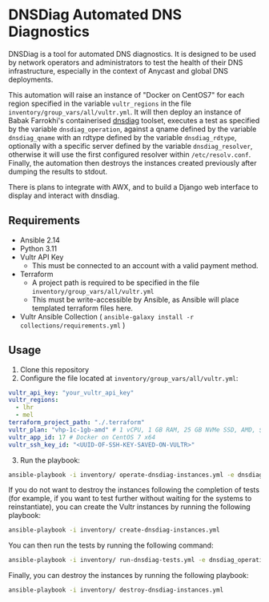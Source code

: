 # DNSDiag Automated DNS Diagnostics

DNSDiag is a tool for automated DNS diagnostics. It is designed to be used by
network operators and administrators to test the health of their DNS infrastructure,
especially in the context of Anycast and global DNS deployments.

This automation will raise an instance of "Docker on CentOS7" for each region specified
in the variable `vultr_regions` in the file `inventory/group_vars/all/vultr.yml`. It will
then deploy an instance of Babak Farrokhi's containerised [dnsdiag](https://dnsdiag.org/)
toolset, executes a test as specified by the variable `dnsdiag_operation`, against a qname
defined by the variable `dnsdiag_qname` with an rdtype defined by the variable `dnsdiag_rdtype`,
optionally with a specific server defined by the variable `dnsdiag_resolver`, otherwise it will
use the first configured resolver within `/etc/resolv.conf`. Finally, the automation
then destroys the instances created previously after dumping the results to stdout. 

There is plans to integrate with AWX, and to build a Django web interface to display and 
interact with dnsdiag. 

## Requirements

* Ansible 2.14
* Python 3.11
* Vultr API Key
    * This must be connected to an account with a valid payment method.
* Terraform
    * A project path is required to be specified in the file `inventory/group_vars/all/vultr.yml`
    * This must be write-accessible by Ansible, as Ansible will place templated terraform files here. 
* Vultr Ansible Collection ( `ansible-galaxy install -r collections/requirements.yml` )

## Usage

1. Clone this repository
2. Configure the file located at `inventory/group_vars/all/vultr.yml`:

```yaml
vultr_api_key: "your_vultr_api_key"
vultr_regions: 
  - lhr
  - mel
terraform_project_path: "./.terraform"
vultr_plan: "vhp-1c-1gb-amd" # 1 vCPU, 1 GB RAM, 25 GB NVMe SSD, AMD, $6/mo / $0.009/hr
vultr_app_id: 17 # Docker on CentOS 7 x64
vultr_ssh_key_id: "<UUID-OF-SSH-KEY-SAVED-ON-VULTR>"
```
3. Run the playbook:

```bash
ansible-playbook -i inventory/ operate-dnsdiag-instances.yml -e dnsdiag_operation=<ping/traceroute> -e dnsdiag_qname=example.com -e dnsdiag_rdtype=A -e dnsdiag_resolver=9.9.9.9 (optional)
```

If you do not want to destroy the instances following the completion of tests (for example, if you 
want to test further without waiting for the systems to reinstantiate), you can create
the Vultr instances by running the following playbook:

```bash
ansible-playbook -i inventory/ create-dnsdiag-instances.yml 
```

You can then run the tests by running the following command:

```bash
ansible-playbook -i inventory/ run-dnsdiag-tests.yml -e dnsdiag_operation=<ping/traceroute> -e dnsdiag_qname=example.com -e dnsdiag_rdtype=A -e dnsdiag_resolver=9.9.9.9 (optional)
```

Finally, you can destroy the instances by running the following playbook:

```bash
ansible-playbook -i inventory/ destroy-dnsdiag-instances.yml
```
